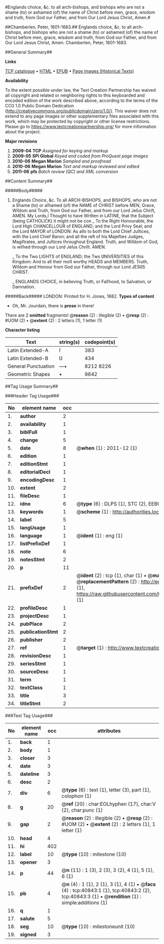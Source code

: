 #Englands choice, &c. to all arch-bishops, and bishops who are not a shame (to) or ashamed (of) the name of Christ before men, grace, wisdom and truth, from God our Father, and from Our Lord Jesus Christ, Amen.#

##Chamberlen, Peter, 1601-1683.##
Englands choice, &c. to all arch-bishops, and bishops who are not a shame (to) or ashamed (of) the name of Christ before men, grace, wisdom and truth, from God our Father, and from Our Lord Jesus Christ, Amen.
Chamberlen, Peter, 1601-1683.

##General Summary##

**Links**

[TCP catalogue](http://www.ota.ox.ac.uk/tcp/)  • 
[HTML](http://tei.it.ox.ac.uk/tcp/Texts-HTML/free/A31/A31639.html)  • 
[EPUB](http://tei.it.ox.ac.uk/tcp/Texts-EPUB/free/A31/A31639.epub) • 
[Page images (Historical Texts)](https://historicaltexts.jisc.ac.uk/eebo-08096686e)

**Availability**

To the extent possible under law, the Text Creation Partnership has waived all copyright and related or neighboring rights to this keyboarded and encoded edition of the work described above, according to the terms of the CC0 1.0 Public Domain Dedication (http://creativecommons.org/publicdomain/zero/1.0/). This waiver does not extend to any page images or other supplementary files associated with this work, which may be protected by copyright or other license restrictions. Please go to https://www.textcreationpartnership.org/ for more information about the project.

**Major revisions**

1. __2009-04__ __TCP__ *Assigned for keying and markup*
1. __2009-05__ __SPi Global__ *Keyed and coded from ProQuest page images*
1. __2010-06__ __Megan Marion__ *Sampled and proofread*
1. __2010-06__ __Megan Marion__ *Text and markup reviewed and edited*
1. __2011-06__ __pfs__ *Batch review (QC) and XML conversion*

##Content Summary##

#####Body#####

1. Englands Choice, &c. To all ARCH-BISHOPS, and BISHOPS, who are not a Shame (to) or aſhamed (of) the NAME of CHRIST before MEN, Grace, Wiſdom and Truth, from God our Father, and from our Lord Jeſus Chriſt, AMEN.
My Lords,I Thought to have Written in LATINE, that the Subject (being CATHOLICK) it might not be con
    _ To the Right Honourable, the Lord High CHANCELLOUR of ENGLAND; and the Lord Privy Seal; and the Lord MAYOR of LONDON: As alſo to both the Lord Chief Juſtices, with the Lord Chief Baron; and all the reſt of his Majeſties Judges, Magiſtrates, and Juſtices throughout England. Truth, and Wiſdom of God, is wiſhed through our Lord Jeſus Chriſt. AMEN.

    _ To the Two LIGHTS of ENGLAND; the Two ƲNIVERSITIES of this Kingdom: And to all their moſt worthy HEADS and MEMBERS. Truth, Wiſdom and Honour from God our Father, through our Lord JESƲS CHRIST.

    _ ENGLANDS CHOICE, in believing Truth, or Falſhood, to Salvation, or Damnation.

#####Back#####
LONDON: Printed for H. Jones, 1682.
**Types of content**

  * Oh, Mr. Jourdain, there is **prose** in there!

There are 2 **omitted** fragments! 
 @__reason__ (2) : illegible (2)  •  @__resp__ (2) : #UOM (2)  •  @__extent__ (2) : 2 letters (1), 1 letter (1)

**Character listing**


|Text|string(s)|codepoint(s)|
|---|---|---|
|Latin Extended-A|ſ|383|
|Latin Extended-B|Ʋ|434|
|General Punctuation|—•|8212 8226|
|Geometric Shapes|▪|9642|

##Tag Usage Summary##

###Header Tag Usage###

|No|element name|occ|attributes|
|---|---|---|---|
|1.|__author__|2||
|2.|__availability__|1||
|3.|__biblFull__|1||
|4.|__change__|5||
|5.|__date__|8| @__when__ (1) : 2011-12 (1)|
|6.|__edition__|1||
|7.|__editionStmt__|1||
|8.|__editorialDecl__|1||
|9.|__encodingDesc__|1||
|10.|__extent__|2||
|11.|__fileDesc__|1||
|12.|__idno__|6| @__type__ (6) : DLPS (1), STC (2), EEBO-CITATION (1), OCLC (1), VID (1)|
|13.|__keywords__|1| @__scheme__ (1) : http://authorities.loc.gov/ (1)|
|14.|__label__|5||
|15.|__langUsage__|1||
|16.|__language__|1| @__ident__ (1) : eng (1)|
|17.|__listPrefixDef__|1||
|18.|__note__|6||
|19.|__notesStmt__|2||
|20.|__p__|11||
|21.|__prefixDef__|2| @__ident__ (2) : tcp (1), char (1)  •  @__matchPattern__ (2) : ([0-9\-]+):([0-9IVX]+) (1), (.+) (1)  •  @__replacementPattern__ (2) : http://eebo.chadwyck.com/downloadtiff?vid=$1&page=$2 (1), https://raw.githubusercontent.com/textcreationpartnership/Texts/master/tcpchars.xml#$1 (1)|
|22.|__profileDesc__|1||
|23.|__projectDesc__|1||
|24.|__pubPlace__|2||
|25.|__publicationStmt__|2||
|26.|__publisher__|2||
|27.|__ref__|1| @__target__ (1) : http://www.textcreationpartnership.org/docs/. (1)|
|28.|__revisionDesc__|1||
|29.|__seriesStmt__|1||
|30.|__sourceDesc__|1||
|31.|__term__|1||
|32.|__textClass__|1||
|33.|__title__|3||
|34.|__titleStmt__|2||


###Text Tag Usage###

|No|element name|occ|attributes|
|---|---|---|---|
|1.|__back__|1||
|2.|__body__|1||
|3.|__closer__|3||
|4.|__date__|3||
|5.|__dateline__|3||
|6.|__desc__|2||
|7.|__div__|6| @__type__ (6) : text (1), letter (3), part (1), colophon (1)|
|8.|__g__|20| @__ref__ (20) : char:EOLhyphen (17), char:V (2), char:punc (1)|
|9.|__gap__|2| @__reason__ (2) : illegible (2)  •  @__resp__ (2) : #UOM (2)  •  @__extent__ (2) : 2 letters (1), 1 letter (1)|
|10.|__head__|4||
|11.|__hi__|402||
|12.|__label__|10| @__type__ (10) : milestone (10)|
|13.|__opener__|3||
|14.|__p__|44| @__n__ (11) : 1 (3), 2 (3), 3 (2), 4 (1), 5 (1), 6 (1)|
|15.|__pb__|4| @__n__ (4) : 1 (1), 2 (1), 3 (1), 4 (1)  •  @__facs__ (4) : tcp:40843:1 (1), tcp:40843:2 (2), tcp:40843:3 (1)  •  @__rendition__ (1) : simple:additions (1)|
|16.|__q__|1||
|17.|__salute__|5||
|18.|__seg__|10| @__type__ (10) : milestoneunit (10)|
|19.|__signed__|3||
